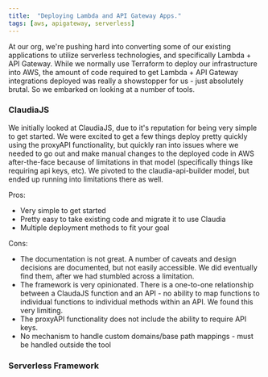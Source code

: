 ```yaml
---
title:  "Deploying Lambda and API Gateway Apps."
tags: [aws, apigateway, serverless]
---
```


At our org, we're pushing hard into converting some of our existing applications to utilize serverless technologies, and specifically Lambda + API Gateway. While we normally use Terraform to deploy our infrastructure into AWS, the amount of code required to get Lambda + API Gateway integrations deployed was really a showstopper for us - just absolutely brutal. So we embarked on looking at a number of tools.

### ClaudiaJS

We initially looked at ClaudiaJS, due to it's reputation for being very simple to get started. We were excited to get a few things deploy pretty quickly using the proxyAPI functionality, but quickly ran into issues where we needed to go out and make manual changes to the deployed code in AWS after-the-face because of limitations in that model (specifically things like requiring api keys, etc). We pivoted to the claudia-api-builder model, but ended up running into limitations there as well.

Pros:
- Very simple to get started
- Pretty easy to take existing code and migrate it to use Claudia
- Multiple deployment methods to fit your goal

Cons:
- The documentation is not great. A number of caveats and design decisions are documented, but not easily accessible. We did eventually find them, after we had stumbled across a limitation.
- The framework is very opinionated. There is a one-to-one relationship between a ClaudaJS function and an API - no ability to map functions to individual functions to individual methods within an API. We found this very limiting.
- The proxyAPI functionality does not include the ability to require API keys.
- No mechanism to handle custom domains/base path mappings - must be handled outside the tool

### Serverless Framework
